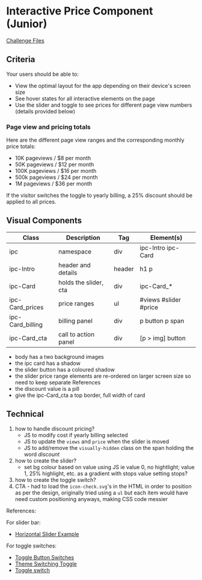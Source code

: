 # Interactive Price Component (Junior)

[Challenge Files](https://www.frontendmentor.io/challenges/interactive-pricing-component-t0m8PIyY8)

## Criteria

Your users should be able to:

- View the optimal layout for the app depending on their device's screen size
- See hover states for all interactive elements on the page
- Use the slider and toggle to see prices for different page view numbers
  (details provided below)

### Page view and pricing totals

Here are the different page view ranges and the corresponding monthly price
totals:

- 10K pageviews / $8 per month
- 50K pageviews / $12 per month
- 100K pageviews / $16 per month
- 500k pageviews / $24 per month
- 1M pageviews / $36 per month

If the visitor switches the toggle to yearly billing, a 25% discount should be
applied to all prices.

## Visual Components

| Class            | Description           | Tag    | Element(s)            |
| ---------------- | --------------------- | ------ | --------------------- |
| ipc              | namespace             | div    | ipc-Intro ipc-Card    |
| ipc-Intro        | header and details    | header | h1 p                  |
| ipc-Card         | holds the slider, cta | div    | ipc-Card\_\*          |
| ipc-Card_prices  | price ranges          | ul     | #views #slider #price |
| ipc-Card_billing | billing panel         | div    | p button p span       |
| ipc-Card_cta     | call to action panel  | div    | [p > img] button      |

- body has a two background images
- the ipc card has a shadow
- the slider button has a coloured shadow
- the slider price range elements are re-ordered on larger screen size so need
  to keep separate References
- the discount value is a pill
- give the ipc-Card_cta a top border, full width of card

## Technical

1. how to handle discount pricing?
   - JS to modify cost if yearly billing selected
   - JS to update the `views` and `price` when the slider is moved
   - JS to add/remove the `visually-hidden` class on the span holding the word
     _discount_
1. how to create the slider?
   - set bg colour based on value using JS ie value 0, no hightlight; value 1,
     25% highlight, etc. as a gradient with stops value setting stops?
1. how to create the toggle switch?
1. CTA - had to load the `icon-check.svg`'s in the HTML in order to position as
   per the design, originally tried using a `ul` but each item would have need
   custom positioning anyways, making CSS code messier

References:

For slider bar:

- [Horizontal Slider Example](https://www.w3.org/TR/wai-aria-practices-1.1/examples/slider/slider-1.html)

For toggle switches:

- [Toggle Button Switches](https://heydon.github.io/inclusive-components-demos/toggle-buttons/switches.html)
- [Theme Switching Toggle](https://codepen.io/SaraSoueidan/pen/jpBbrq)
- [Toggle switch](https://piccalil.li/tutorial/solution-002-toggle-switch)
